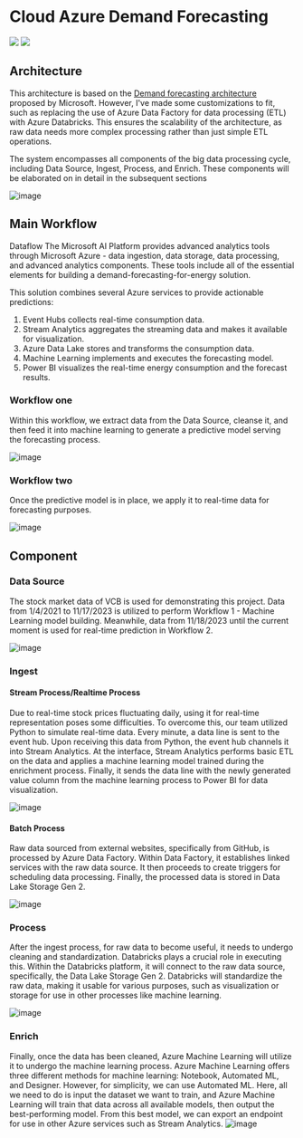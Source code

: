 # Cloud Azure Demand Forecasting
[![](https://img.shields.io/badge/Facebook-nguyenhoangtrung-blue)](https://www.facebook.com/nguyenhoangtrunghhh/)
[![](https://img.shields.io/badge/Gmail-nguyenhoangtrunghs%40gmail.com-red)](mailto:nguyenhoangtrunghs@gmail.com)

## Architecture
This architecture is based on the [Demand forecasting architecture](https://learn.microsoft.com/en-us/azure/architecture/solution-ideas/articles/demand-forecasting) proposed by Microsoft. However, I've made some customizations to fit, such as replacing the use of Azure Data Factory for data processing (ETL) with Azure Databricks. This ensures the scalability of the architecture, as raw data needs more complex processing rather than just simple ETL operations.

The system encompasses all components of the big data processing cycle, including Data Source, Ingest, Process, and Enrich. These components will be elaborated on in detail in the subsequent sections

![image](https://github.com/NguyenHoangTrungII/cloud-demand-forecasting/assets/101980170/d32c3757-65f7-4442-99af-5c678b7f8c4f)


## Main Workflow
Dataflow
The Microsoft AI Platform provides advanced analytics tools through Microsoft Azure - data ingestion, data storage, data processing, and advanced analytics components. These tools include all of the essential elements for building a demand-forecasting-for-energy solution.

This solution combines several Azure services to provide actionable predictions:

1. Event Hubs collects real-time consumption data.
2. Stream Analytics aggregates the streaming data and makes it available for visualization.
3. Azure Data Lake stores and transforms the consumption data.
4. Machine Learning implements and executes the forecasting model.
5. Power BI visualizes the real-time energy consumption and the forecast results.
   
### Workflow one
Within this workflow, we extract data from the Data Source, cleanse it, and then feed it into machine learning to generate a predictive model serving the forecasting process.

![image](https://github.com/NguyenHoangTrungII/cloud-demand-forecasting/assets/101980170/410fb3ca-49e8-41d7-a445-60754fbf2abd)

### Workflow two
Once the predictive model is in place, we apply it to real-time data for forecasting purposes.

![image](https://github.com/NguyenHoangTrungII/cloud-demand-forecasting/assets/101980170/54e5cfac-525f-4fc0-a3bd-22178965d404)

## Component

### Data Source
The stock market data of VCB is used for demonstrating this project. Data from 1/4/2021 to 11/17/2023 is utilized to perform Workflow 1 - Machine Learning model building. Meanwhile, data from 11/18/2023 until the current moment is used for real-time prediction in Workflow 2.

![image](https://github.com/NguyenHoangTrungII/cloud-demand-forecasting/assets/101980170/c847db70-b17c-438e-8245-d23cc1a0b315)


### Ingest 
#### Stream Process/Realtime Process
Due to real-time stock prices fluctuating daily, using it for real-time representation poses some difficulties. To overcome this, our team utilized Python to simulate real-time data. Every minute, a data line is sent to the event hub. Upon receiving this data from Python, the event hub channels it into Stream Analytics. At the interface, Stream Analytics performs basic ETL on the data and applies a machine learning model trained during the enrichment process. Finally, it sends the data line with the newly generated value column from the machine learning process to Power BI for data visualization.

![image](https://github.com/NguyenHoangTrungII/cloud-demand-forecasting/assets/101980170/00c767c2-d94a-4462-90ea-6b5ee130be5a)

#### Batch Process
Raw data sourced from external websites, specifically from GitHub, is processed by Azure Data Factory. Within Data Factory, it establishes linked services with the raw data source. It then proceeds to create triggers for scheduling data processing. Finally, the processed data is stored in Data Lake Storage Gen 2.

![image](https://github.com/NguyenHoangTrungII/cloud-demand-forecasting/assets/101980170/1022d72e-1586-46fc-970a-d3d874c5944c)

### Process
After the ingest process, for raw data to become useful, it needs to undergo cleaning and standardization. Databricks plays a crucial role in executing this. Within the Databricks platform, it will connect to the raw data source, specifically, the Data Lake Storage Gen 2. Databricks will standardize the raw data, making it usable for various purposes, such as visualization or storage for use in other processes like machine learning.

![image](https://github.com/NguyenHoangTrungII/cloud-demand-forecasting/assets/101980170/a6c37a2a-2272-49d4-bce0-36d66304e36d)

### Enrich
Finally, once the data has been cleaned, Azure Machine Learning will utilize it to undergo the machine learning process. Azure Machine Learning offers three different methods for machine learning: Notebook, Automated ML, and Designer. However, for simplicity, we can use Automated ML. Here, all we need to do is input the dataset we want to train, and Azure Machine Learning will train that data across all available models, then output the best-performing model. From this best model, we can export an endpoint for use in other Azure services such as Stream Analytics.
![image](https://github.com/NguyenHoangTrungII/cloud-demand-forecasting/assets/101980170/bb66fab4-c27a-43e2-a706-98a165f346cb)



